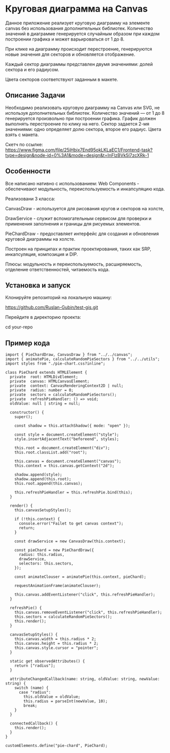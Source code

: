# Круговая диаграмма на Canvas

  Данное приложение реализует круговую диаграмму на элементе canvas без использования дополнительных библиотек. 
  Количество значений в диаграмме генерируется случайным образом при каждом построении графика и может варьироваться от 1 до 8.

  При клике на диаграмму происходит перестроение, генерируются новые значения для секторов и обновляется отображение.

  Каждый сектор диаграммы представлен двумя значениями: долей сектора и его радиусом.

  Цвета секторов соответствуют заданным в макете.

  ## Описание Задачи

  Необходимо реализовать круговую диаграмму на Canvas или SVG, не используя дополнительных библиотек. Количество значений — от 1 до 8 генерируется произвольно при построении графика. График должен выполнять перестроение по клику на него. Сектор задается 2-мя значениями: одно определяет долю сектора, второе его радиус. Цвета взять с макета.

Скетч по ссылке: https://www.figma.com/file/25iHbjx7End95okLKLaEC1/Frontend-task?type=design&node-id=0%3A1&mode=design&t=InFlzBVk5l7zcXRk-1

  ## Особенности

  Все написано нативно с использованием:
Web Components - обеспечивают модульность, переиспользуемость и инкапсуляцию кода.

Реализовани 3 класса: 

   CanvasDraw - используется для рисования кругов и секторов на холсте, 


   DrawService - служит вспомогательным сервисом для проверки и применения заполнения и границы  для рисуемых элементов. 


   PieChardDraw - предоставляет интерфейс для создания и обновления круговой диаграммы на холсте.

Построен на принципах и практик проектирования, таких как SRP, инкапсуляция, композиция и DIP.

Плюсы: модульность и переиспользуемость, расширяемость, отделение ответственностей, читаемость кода.

  ## Установка и запуск

  Клонируйте репозиторий на локальную машину:

  https://github.com/Ruslan-Gubin/test-gis.git

  Перейдите в директорию проекта:

  cd your-repo


 ## Пример кода
```
import { PieChardDraw, CanvasDraw } from "../../canvas";
import { animatePie, calculateRandomPieSectors } from "../../utils";
import styles from "./pie-chart.css?inline";

class PieChard extends HTMLElement {
  private  root: HTMLDivElement;
  private  canvas: HTMLCanvasElement;
  private  context: CanvasRenderingContext2D | null;
  private  radius: number = 0;
  private  sectors = calculateRandomPieSectors();
  private  refreshPieHandler: () => void;
  oldValue: null | string = null;

  constructor() {
    super();

    const shadow = this.attachShadow({ mode: "open" });

    const style = document.createElement("style");
    style.insertAdjacentText("beforeend", styles);

    this.root = document.createElement("div");
    this.root.classList.add("root");

    this.canvas = document.createElement("canvas");
    this.context = this.canvas.getContext("2d");

    shadow.append(style);
    shadow.append(this.root);
    this.root.append(this.canvas);

    this.refreshPieHandler = this.refreshPie.bind(this);
  }

  render() {
    this.canvasSetupStyles();

    if (!this.context) {
      console.error("Failet to get canvas context");
      return;
    }

    const drawService = new CanvasDraw(this.context);

    const pieChard = new PieChardDraw({
      radius: this.radius,
      drawService,
      selectors: this.sectors,
    });

    const animateClouser = animatePie(this.context, pieChard);

    requestAnimationFrame(animateClouser);

    this.canvas.addEventListener("click", this.refreshPieHandler);
  }

  refreshPie() {
    this.canvas.removeEventListener("click", this.refreshPieHandler);
    this.sectors = calculateRandomPieSectors();
    this.render();
  }

  canvasSetupStyles() {
    this.canvas.width = this.radius * 2;
    this.canvas.height = this.radius * 2;
    this.canvas.style.cursor = "pointer";
  }

  static get observedAttributes() {
    return ["radius"];
  }

  attributeChangedCallback(name: string, oldValue: string, newValue: string) {
    switch (name) {
      case "radius":
        this.oldValue = oldValue;
        this.radius = parseInt(newValue, 10);
        break;
    }
  }

  connectedCallback() {
    this.render();
  }
}

customElements.define("pie-chard", PieChard);
